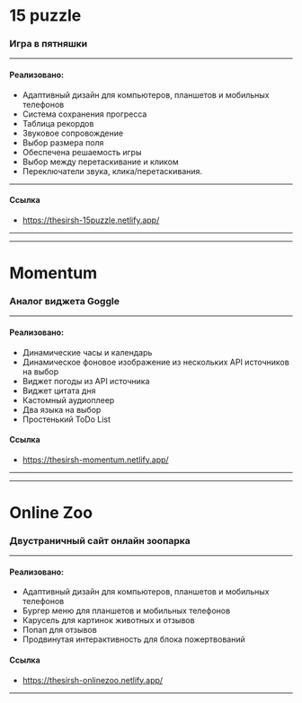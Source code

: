 # 15 puzzle
### Игра в пятняшки
- - -
#### Реализовано:
- Адаптивный дизайн для компьютеров, планшетов и мобильных телефонов
- Система сохранения прогресса
- Таблица рекордов
- Звуковое сопровождение
- Выбор размера поля
- Обеспечена решаемость игры
- Выбор между перетаскивание и кликом
- Переключатели звука, клика/перетаскивания.
- - -
#### Ссылка
- https://thesirsh-15puzzle.netlify.app/
- - -
- - -
# Momentum
### Аналог виджета  Goggle
- - -
#### Реализовано:
- Динамические часы и календарь
- Динамическое фоновое изображение из нескольких API источников на выбор
- Виджет погоды из API источника
- Виджет цитата дня
- Кастомный аудиоплеер
- Два языка на выбор
- Простенький ToDo List
#### Ссылка
- https://thesirsh-momentum.netlify.app/
- - -
- - -
# Online Zoo
### Двустраничный сайт онлайн зоопарка
- - -
#### Реализовано:
- Адаптивный дизайн для компьютеров, планшетов и мобильных телефонов
- Бургер меню для планшетов и мобильных телефонов
- Карусель для картинок животных и отзывов
- Попап для отзывов
- Продвинутая интерактивность для блока пожертвований
#### Ссылка
- https://thesirsh-onlinezoo.netlify.app/
- - -
